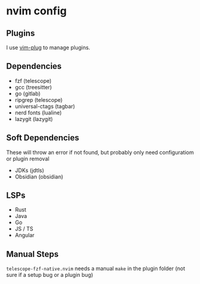 # nvim config

## Plugins

I use [vim-plug](https://github.com/junegunn/vim-plug) to manage plugins.

## Dependencies

- fzf (telescope)
- gcc (treesitter)
- go (gitlab)
- ripgrep (telescope)
- universal-ctags (tagbar)
- nerd fonts (lualine)
- lazygit (lazygit)

## Soft Dependencies

These will throw an error if not found, but probably only need configuratiom or plugin removal
- JDKs (jdtls)
- Obsidian (obsidian)

## LSPs

- Rust
- Java
- Go
- JS / TS
- Angular

## Manual Steps

`telescope-fzf-native.nvim` needs a manual `make` in the plugin folder (not sure if a setup bug or a plugin bug)
